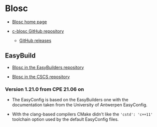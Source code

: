 # Blosc

  * [Blosc home page](https://www.blosc.org/)

  * [c-blosc GitHub repository](https://github.com/Blosc/c-blosc)

      * [GitHub releases](https://github.com/Blosc/c-blosc/releases/tag/v1.21.0)

## EasyBuild

  * [Blosc in the EasyBuilders repository](https://github.com/easybuilders/easybuild-easyconfigs/tree/develop/easybuild/easyconfigs/b/Blosc)

  * [Blosc in the CSCS repository](https://github.com/eth-cscs/production/tree/master/easybuild/easyconfigs/b/Blosc)

### Version 1.21.0 from CPE 21.06 on

  * The EasyConfig is based on the EasyBuilders one with the documentation taken from
    the University of Antwerpen EasyConfig.

  * With the clang-based compilers CMake didn't like the ``'cstd': 'c++11'`` toolchain
    option used by the default EasyConfig files.

